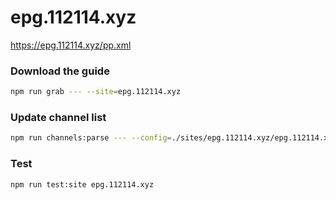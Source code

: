 # epg.112114.xyz

https://epg.112114.xyz/pp.xml

### Download the guide

```sh
npm run grab --- --site=epg.112114.xyz
```

### Update channel list

```sh
npm run channels:parse --- --config=./sites/epg.112114.xyz/epg.112114.xyz.config.js --output=./sites/epg.112114.xyz/epg.112114.xyz.channels.xml
```

### Test

```sh
npm run test:site epg.112114.xyz
```
